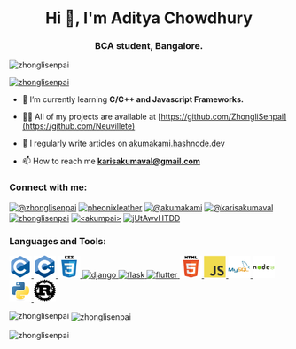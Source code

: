 <h1 align="center">Hi 👋, I'm Aditya Chowdhury</h1>
<h3 align="center">BCA student, Bangalore.</h3>

<p align="left"> <img src="https://komarev.com/ghpvc/?username=zhonglisenpai&label=Profile%20views&color=0e75b6&style=flat" alt="zhonglisenpai" /> </p>

<p align="left"> <a href="https://github.com/ryo-ma/github-profile-trophy"><img src="https://github-profile-trophy.vercel.app/?username=zhonglisenpai" alt="zhonglisenpai" /></a> </p>

- 🌱 I’m currently learning **C/C++ and Javascript Frameworks.**

- 👨‍💻 All of my projects are available at [https://github.com/ZhongliSenpai](https://github.com/Neuvillete)

- 📝 I regularly write articles on [akumakami.hashnode.dev](akumakami.hashnode.dev)

- 📫 How to reach me **karisakumaval@gmail.com**

<h3 align="left">Connect with me:</h3>
<p align="left">
<a href="https://dev.to/@zhonglisenpai" target="blank"><img align="center" src="https://raw.githubusercontent.com/rahuldkjain/github-profile-readme-generator/master/src/images/icons/Social/devto.svg" alt="@zhonglisenpai" height="30" width="40" /></a>
<a href="https://instagram.com/pheonixleather" target="blank"><img align="center" src="https://raw.githubusercontent.com/rahuldkjain/github-profile-readme-generator/master/src/images/icons/Social/instagram.svg" alt="pheonixleather" height="30" width="40" /></a>
<a href="https://hashnode.com/@akumakami" target="blank"><img align="center" src="https://raw.githubusercontent.com/rahuldkjain/github-profile-readme-generator/master/src/images/icons/Social/hashnode.svg" alt="@akumakami" height="30" width="40" /></a>
<a href="https://www.hackerrank.com/@karisakumaval" target="blank"><img align="center" src="https://raw.githubusercontent.com/rahuldkjain/github-profile-readme-generator/master/src/images/icons/Social/hackerrank.svg" alt="@karisakumaval" height="30" width="40" /></a>
<a href="https://www.leetcode.com/zhonglisenpai" target="blank"><img align="center" src="https://raw.githubusercontent.com/rahuldkjain/github-profile-readme-generator/master/src/images/icons/Social/leet-code.svg" alt="zhonglisenpai" height="30" width="40" /></a>
<a href="https://auth.geeksforgeeks.org/user/<akumpai>" target="blank"><img align="center" src="https://raw.githubusercontent.com/rahuldkjain/github-profile-readme-generator/master/src/images/icons/Social/geeks-for-geeks.svg" alt="<akumpai>" height="30" width="40" /></a>
<a href="https://discord.gg/jUtAwvHTDD" target="blank"><img align="center" src="https://raw.githubusercontent.com/rahuldkjain/github-profile-readme-generator/master/src/images/icons/Social/discord.svg" alt="jUtAwvHTDD" height="30" width="40" /></a>
</p>

<h3 align="left">Languages and Tools:</h3>
<p align="left"> <a href="https://www.cprogramming.com/" target="_blank" rel="noreferrer"> <img src="https://raw.githubusercontent.com/devicons/devicon/master/icons/c/c-original.svg" alt="c" width="40" height="40"/> </a> <a href="https://www.w3schools.com/cpp/" target="_blank" rel="noreferrer"> <img src="https://raw.githubusercontent.com/devicons/devicon/master/icons/cplusplus/cplusplus-original.svg" alt="cplusplus" width="40" height="40"/> </a> <a href="https://www.w3schools.com/css/" target="_blank" rel="noreferrer"> <img src="https://raw.githubusercontent.com/devicons/devicon/master/icons/css3/css3-original-wordmark.svg" alt="css3" width="40" height="40"/> </a> <a href="https://www.djangoproject.com/" target="_blank" rel="noreferrer"> <img src="https://cdn.worldvectorlogo.com/logos/django.svg" alt="django" width="40" height="40"/> </a> <a href="https://flask.palletsprojects.com/" target="_blank" rel="noreferrer"> <img src="https://www.vectorlogo.zone/logos/pocoo_flask/pocoo_flask-icon.svg" alt="flask" width="40" height="40"/> </a> <a href="https://flutter.dev" target="_blank" rel="noreferrer"> <img src="https://www.vectorlogo.zone/logos/flutterio/flutterio-icon.svg" alt="flutter" width="40" height="40"/> </a> <a href="https://www.w3.org/html/" target="_blank" rel="noreferrer"> <img src="https://raw.githubusercontent.com/devicons/devicon/master/icons/html5/html5-original-wordmark.svg" alt="html5" width="40" height="40"/> </a> <a href="https://developer.mozilla.org/en-US/docs/Web/JavaScript" target="_blank" rel="noreferrer"> <img src="https://raw.githubusercontent.com/devicons/devicon/master/icons/javascript/javascript-original.svg" alt="javascript" width="40" height="40"/> </a> <a href="https://www.mysql.com/" target="_blank" rel="noreferrer"> <img src="https://raw.githubusercontent.com/devicons/devicon/master/icons/mysql/mysql-original-wordmark.svg" alt="mysql" width="40" height="40"/> </a> <a href="https://nodejs.org" target="_blank" rel="noreferrer"> <img src="https://raw.githubusercontent.com/devicons/devicon/master/icons/nodejs/nodejs-original-wordmark.svg" alt="nodejs" width="40" height="40"/> </a> <a href="https://www.python.org" target="_blank" rel="noreferrer"> <img src="https://raw.githubusercontent.com/devicons/devicon/master/icons/python/python-original.svg" alt="python" width="40" height="40"/> </a> <a href="https://www.rust-lang.org" target="_blank" rel="noreferrer"> <img src="https://raw.githubusercontent.com/devicons/devicon/master/icons/rust/rust-plain.svg" alt="rust" width="40" height="40"/> </a> </p>

<p><img align="left" src="https://github-readme-stats.vercel.app/api/top-langs?username=zhonglisenpai&show_icons=true&locale=en&layout=compact" alt="zhonglisenpai" /></p>

<p>&nbsp;<img align="center" src="https://github-readme-stats.vercel.app/api?username=zhonglisenpai&show_icons=true&locale=en" alt="zhonglisenpai" /></p>

<p><img align="center" src="https://github-readme-streak-stats.herokuapp.com/?user=zhonglisenpai&" alt="zhonglisenpai" /></p>
